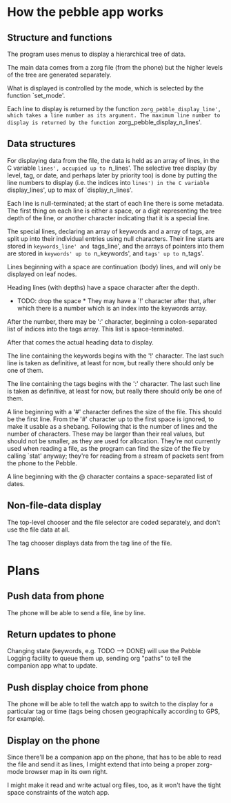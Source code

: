 How the pebble app works
========================

Structure and functions
-----------------------

The program uses menus to display a hierarchical tree of data.

The main data comes from a zorg file (from the phone) but the higher
levels of the tree are generated separately.

What is displayed is controlled by the mode, which is selected by the
function `set_mode'.

Each line to display is returned by the function
`zorg_pebble_display_line', which takes a line number as its argument.
The maximum line number to display is returned by the function
`zorg_pebble_display_n_lines'.

Data structures
---------------

For displaying data from the file, the data is held as an array of
lines, in the C variable `lines', occupied up to `n_lines'.  The
selective tree display (by level, tag, or date, and perhaps later by
priority too) is done by putting the line numbers to display (i.e. the
indices into `lines') in the C variable `display_lines', up to max of
`display_n_lines'.

Each line is null-terminated; at the start of each line there is some
metadata.  The first thing on each line is either a space, or a digit
representing the tree depth of the line, or another character
indicating that it is a special line.

The special lines, declaring an array of keywords and a array of tags,
are split up into their individual entries using null characters.
Their line starts are stored in `keywords_line' and `tags_line', and the
arrays of pointers into them are stored in `keywords' up to
`n_keywords', and `tags' up to `n_tags'.

Lines beginning with a space are continuation (body) lines, and will
only be displayed on leaf nodes.

Heading lines (with depths) have a space character after the depth.
* TODO: drop the space *
They may have a `!' character after that, after which there is a
number which is an index into the keywords array.

After the number, there may be ':' character, beginning a
colon-separated list of indices into the tags array.  This list is
space-terminated.

After that comes the actual heading data to display.

The line containing the keywords begins with the '!' character.  The
last such line is taken as definitive, at least for now, but really
there should only be one of them.

The line containing the tags begins with the ':' character.  The last
such line is taken as definitive, at least for now, but really there
should only be one of them.

A line beginning with a '#' character defines the size of the file.
This should be the first line.  From the '#' character up to the first
space is ignored, to make it usable as a shebang.  Following that is
the number of lines and the number of characters.  These may be larger
than their real values, but should not be smaller, as they are used
for allocation.  They're not currently used when reading a file, as
the program can find the size of the file by calling `stat' anyway;
they're for reading from a stream of packets sent from the phone to
the Pebble.

A line beginning with the @ character contains a space-separated list
of dates.

Non-file-data display
---------------------

The top-level chooser and the file selector are coded separately, and
don't use the file data at all.

The tag chooser displays data from the tag line of the file.

Plans
=====

Push data from phone
--------------------

The phone will be able to send a file, line by line.

Return updates to phone
-----------------------

Changing state (keywords, e.g. TODO --> DONE) will use the Pebble
Logging facility to queue them up, sending org "paths" to tell the
companion app what to update.

Push display choice from phone
------------------------------

The phone will be able to tell the watch app to switch to the display
for a particular tag or time (tags being chosen geographically
according to GPS, for example).

Display on the phone
--------------------

Since there'll be a companion app on the phone, that has to be able to
read the file and send it as lines, I might extend that into being a
proper zorg-mode browser map in its own right.

I might make it read and write actual org files, too, as it won't have
the tight space constraints of the watch app.
